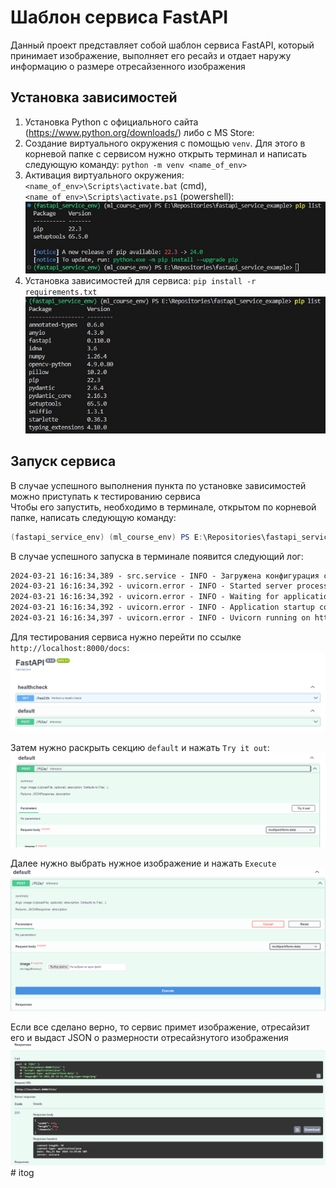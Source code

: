 # Шаблон сервиса FastAPI  

Данный проект представляет собой шаблон сервиса FastAPI, который принимает изображение, выполняет его ресайз и отдает наружу информацию о размере отресайзенного изображения

## Установка зависимостей  

1. Установка Python с официального сайта (<https://www.python.org/downloads/>) либо с MS Store:
2. Создание виртуального окружения с помощью `venv`. Для этого в корневой папке с сервисом нужно открыть терминал и написать следующую команду:
   `python -m venv <name_of_env>`
3. Активация виртуального окружения: `<name_of_env>\Scripts\activate.bat` (cmd), `<name_of_env>\Scripts\activate.ps1` (powershell):  
   ![activated_fastapi_env](readme_images\activated_fastapi_env.jpg)
4. Установка зависимостей для сервиса: `pip install -r requirements.txt`
   ![installed_dependencies](readme_images\installed_dependencies.jpg)  

## Запуск сервиса

В случае успешного выполнения пункта по установке зависимостей можно приступать к тестированию сервиса  
Чтобы его запустить, необходимо в терминале, открытом по корневой папке, написать следующую команду:

```powershell
(fastapi_service_env) (ml_course_env) PS E:\Repositories\fastapi_service_example> uvicorn src.service:app --host localhost --port 8000 --log-config=log_config.yaml
```

В случае успешного запуска в терминале появится следующий лог:

```cmd
2024-03-21 16:16:34,389 - src.service - INFO - Загружена конфигурация сервиса по пути: .\src\configs\service_config.json
2024-03-21 16:16:34,392 - uvicorn.error - INFO - Started server process [35632]
2024-03-21 16:16:34,392 - uvicorn.error - INFO - Waiting for application startup.
2024-03-21 16:16:34,392 - uvicorn.error - INFO - Application startup complete.
2024-03-21 16:16:34,397 - uvicorn.error - INFO - Uvicorn running on http://localhost:8000 (Press CTRL+C to quit)
```

Для тестирования сервиса нужно перейти по ссылке `http://localhost:8000/docs`:
![swagger_ui](readme_images\swagger_ui.jpg)

Затем нужно раскрыть секцию `default` и нажать `Try it out`:  
![try_it_out](readme_images\try_it_out.png)

Далее нужно выбрать нужное изображение и нажать `Execute`
![execute](readme_images\execute.png)  

Если все сделано верно, то сервис примет изображение, отресайзит его и выдаст JSON о размерности отресайзнутого изображения  
![successfull_response](readme_images\successfull_response.png) #   i t o g 
 
 
